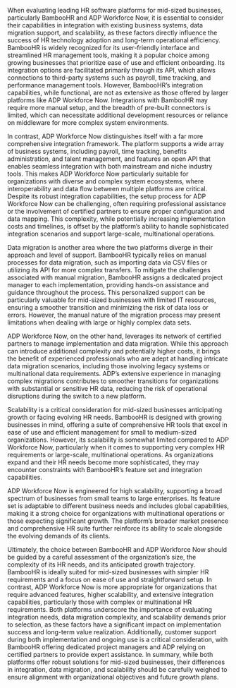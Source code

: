 When evaluating leading HR software platforms for mid-sized businesses, particularly BambooHR and ADP Workforce Now, it is essential to consider their capabilities in integration with existing business systems, data migration support, and scalability, as these factors directly influence the success of HR technology adoption and long-term operational efficiency. BambooHR is widely recognized for its user-friendly interface and streamlined HR management tools, making it a popular choice among growing businesses that prioritize ease of use and efficient onboarding. Its integration options are facilitated primarily through its API, which allows connections to third-party systems such as payroll, time tracking, and performance management tools. However, BambooHR’s integration capabilities, while functional, are not as extensive as those offered by larger platforms like ADP Workforce Now. Integrations with BambooHR may require more manual setup, and the breadth of pre-built connectors is limited, which can necessitate additional development resources or reliance on middleware for more complex system environments.

In contrast, ADP Workforce Now distinguishes itself with a far more comprehensive integration framework. The platform supports a wide array of business systems, including payroll, time tracking, benefits administration, and talent management, and features an open API that enables seamless integration with both mainstream and niche industry tools. This makes ADP Workforce Now particularly suitable for organizations with diverse and complex system ecosystems, where interoperability and data flow between multiple platforms are critical. Despite its robust integration capabilities, the setup process for ADP Workforce Now can be challenging, often requiring professional assistance or the involvement of certified partners to ensure proper configuration and data mapping. This complexity, while potentially increasing implementation costs and timelines, is offset by the platform’s ability to handle sophisticated integration scenarios and support large-scale, multinational operations.

Data migration is another area where the two platforms diverge in their approach and level of support. BambooHR typically relies on manual processes for data migration, such as importing data via CSV files or utilizing its API for more complex transfers. To mitigate the challenges associated with manual migration, BambooHR assigns a dedicated project manager to each implementation, providing hands-on assistance and guidance throughout the process. This personalized support can be particularly valuable for mid-sized businesses with limited IT resources, ensuring a smoother transition and minimizing the risk of data loss or errors. However, the manual nature of the migration process may present limitations when dealing with large or highly complex data sets.

ADP Workforce Now, on the other hand, leverages its network of certified partners to manage implementation and data migration. While this approach can introduce additional complexity and potentially higher costs, it brings the benefit of experienced professionals who are adept at handling intricate data migration scenarios, including those involving legacy systems or multinational data requirements. ADP’s extensive experience in managing complex migrations contributes to smoother transitions for organizations with substantial or sensitive HR data, reducing the risk of operational disruptions during the switch to a new platform.

Scalability is a critical consideration for mid-sized businesses anticipating growth or facing evolving HR needs. BambooHR is designed with growing businesses in mind, offering a suite of comprehensive HR tools that excel in ease of use and efficient management for small to medium-sized organizations. However, its scalability is somewhat limited compared to ADP Workforce Now, particularly when it comes to supporting very complex HR requirements or large-scale, multinational operations. As organizations expand and their HR needs become more sophisticated, they may encounter constraints with BambooHR’s feature set and integration capabilities.

ADP Workforce Now is engineered for high scalability, supporting a broad spectrum of businesses from small teams to large enterprises. Its feature set is adaptable to different business needs and includes global capabilities, making it a strong choice for organizations with multinational operations or those expecting significant growth. The platform’s broader market presence and comprehensive HR suite further reinforce its ability to scale alongside the evolving demands of its clients.

Ultimately, the choice between BambooHR and ADP Workforce Now should be guided by a careful assessment of the organization’s size, the complexity of its HR needs, and its anticipated growth trajectory. BambooHR is ideally suited for mid-sized businesses with simpler HR requirements and a focus on ease of use and straightforward setup. In contrast, ADP Workforce Now is more appropriate for organizations that require advanced features, higher scalability, and extensive integration capabilities, particularly those with complex or multinational HR requirements. Both platforms underscore the importance of evaluating integration needs, data migration complexity, and scalability demands prior to selection, as these factors have a significant impact on implementation success and long-term value realization. Additionally, customer support during both implementation and ongoing use is a critical consideration, with BambooHR offering dedicated project managers and ADP relying on certified partners to provide expert assistance. In summary, while both platforms offer robust solutions for mid-sized businesses, their differences in integration, data migration, and scalability should be carefully weighed to ensure alignment with organizational objectives and future growth plans.
